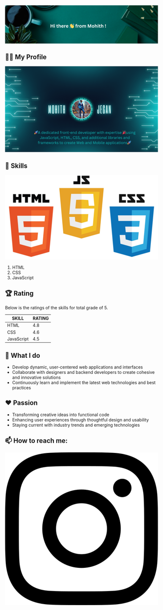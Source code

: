 ![Welcome Message](main.png)

<!--
**MohithJegan/MohithJegan** is a ✨ _special_ ✨ repository because its `README.md` (this file) appears on your GitHub profile.

Here are some ideas to get you started:

- 🔭 I’m currently working on ...
- 🌱 I’m currently learning ...
- 👯 I’m looking to collaborate on ...
- 🤔 I’m looking for help with ...
- 💬 Ask me about ...
- 📫 How to reach me: ...
- 😄 Pronouns: ...
- ⚡ Fun fact: ...
-->
## 🧑‍💼 My Profile
![My Profile](profile.png)

## 🏅 Skills
![Skill](skills.jpg)
1. HTML
2. CSS
3. JavaScript

## 🏆 Rating
Below is the ratings of the skills for total grade of 5.

| SKILL      |   RATING     |
|----------- |------------- |
| HTML       |    4.8       |
| CSS        |    4.6       |
| JavaScript |    4.5       |


## 💼 What I do

- Develop dynamic, user-centered web applications and interfaces
- Collaborate with designers and backend developers to create cohesive and innovative solutions
- Continuously learn and implement the latest web technologies and best practices

## ❤️ Passion

- Transforming creative ideas into functional code
- Enhancing user experiences through thoughtful design and usability
- Staying current with industry trends and emerging technologies

## 📫 How to reach me: 
![Instagram](instagram.png)